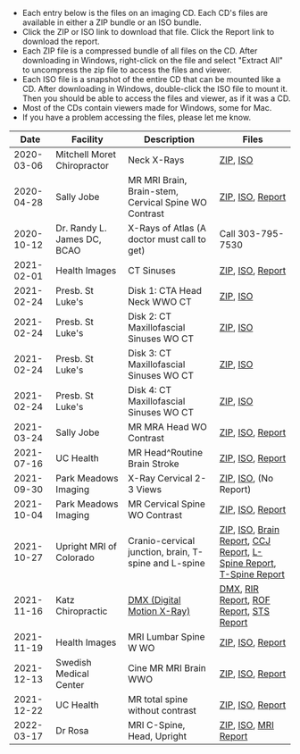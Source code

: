 - Each entry below is the files on an imaging CD. Each CD's files are available in either a ZIP bundle or an ISO bundle.
- Click the ZIP or ISO link to download that file. Click the Report link to download the report.
- Each ZIP file is a compressed bundle of all files on the CD. After downloading in Windows, right-click on the file and select "Extract All" to uncompress the zip file to access the files and viewer.
- Each ISO file is a snapshot of the entire CD that can be mounted like a CD. After downloading in Windows, double-click the ISO file to mount it. Then you should be able to access the files and viewer, as if it was a CD.
- Most of the CDs contain viewers made for Windows, some for Mac.
- If you have a problem accessing the files, please let me know.

| Date | Facility | Description | Files |
| ----- | ----- | ----- | ----- |
| 2020-03-06 | Mitchell Moret Chiropractor | Neck X-Rays | [ZIP](https://www.dropbox.com/s/66yewragf7wclit/2020-03-06%20Mitchell%20Moret%20Chiropractor%20-%20Neck%20XRays.zip?dl=1), [ISO](https://www.dropbox.com/s/ipqyweqkkv805mv/2020-03-06%20Mitchell%20Moret%20Chiropractor%20-%20Neck%20XRays.iso?dl=1) |
| 2020-04-28 | Sally Jobe | MR MRI Brain, Brain-stem, Cervical Spine WO Contrast | [ZIP](https://www.dropbox.com/s/bibiourz1fg7lt2/2020-04-28%20Sally%20Jobe%20-%20MR%20MRI%20BRAIN%20%26%20BRAIN-STEM%20WO%20CONTRAST%2C%20CERVICAL%20SPINE%20WO%20CONSTRAST.zip?dl=1), [ISO](https://www.dropbox.com/s/dy6w9upn9p2781z/2020-04-28%20Sally%20Jobe%20-%20MR%20MRI%20BRAIN%20%26%20BRAIN-STEM%20WO%20CONTRAST%2C%20CERVICAL%20SPINE%20WO%20CONSTRAST.iso?dl=1), [Report](https://www.dropbox.com/s/atg34ct5klyxrgk/2020-04-28%20Sally%20Jobe%20-%20MR%20MRI%20BRAIN%20%26%20BRAIN-STEM%20WO%20CONTRAST%2C%20CERVICAL%20SPINE%20WO%20CONSTRAST%20-%20Report.pdf?dl=1) |
| 2020-10-12 | Dr. Randy L. James DC, BCAO | X-Rays of Atlas (A doctor must call to get) | Call 303-795-7530 |
| 2021-02-01 | Health Images | CT Sinuses | [ZIP](https://www.dropbox.com/s/qvsj12gsdnzcw2u/2021-02-01%20Health%20Images%20-%20CT%20Sinuses.zip?dl=1), [ISO](https://www.dropbox.com/s/hpauzdy3wmyb9zj/2021-02-01%20Health%20Images%20-%20CT%20Sinuses.iso?dl=1), [Report](https://www.dropbox.com/s/gdak4muv32kjgkz/2021-02-01%20Health%20Images%20-%20CT%20Sinuses%20-%20Report.pdf?dl=1) |
| 2021-02-24 | Presb. St Luke's | Disk 1: CTA Head Neck WWO CT | [ZIP](https://www.dropbox.com/s/fnkldridliyn9lw/2021-02-24%20PSL%20-%20Disk%201%20-%20CTA%20HEAD%20NECK%20WWO%20CT.zip?dl=1), [ISO](https://www.dropbox.com/s/vwjtnmojhxsm1m5/2021-02-24%20PSL%20-%20Disk%201%20-%20CTA%20HEAD%20NECK%20WWO%20CT.iso?dl=1) |
| 2021-02-24 | Presb. St Luke's | Disk 2: CT Maxillofascial Sinuses WO CT | [ZIP](https://www.dropbox.com/s/fl2kbpid87f6p20/2021-02-24%20PSL%20-%20Disk%202%20-%20CT%20MAXILLOFASCIAL%20SINUSES%20WO%20CT.zip?dl=1), [ISO](https://www.dropbox.com/s/ifwx13ovy57s9gb/2021-02-24%20PSL%20-%20Disk%202%20-%20CT%20MAXILLOFASCIAL%20SINUSES%20WO%20CT.iso?dl=1) |
| 2021-02-24 | Presb. St Luke's | Disk 3: CT Maxillofascial Sinuses WO CT | [ZIP](https://www.dropbox.com/s/i79748cnpiij305/2021-02-24%20PSL%20-%20Disk%203%20-%20CT%20MAXILLOFASCIAL%20SINUSES%20WO%20CT.zip?dl=1), [ISO](https://www.dropbox.com/s/sm8hjt0nk7t8re0/2021-02-24%20PSL%20-%20Disk%203%20-%20CT%20MAXILLOFASCIAL%20SINUSES%20WO%20CT.iso?dl=1) |
| 2021-02-24 | Presb. St Luke's | Disk 4: CT Maxillofascial Sinuses WO CT | [ZIP](https://www.dropbox.com/s/t92qanazwe14zxq/2021-02-24%20PSL%20-%20Disk%204%20-%20CT%20MAXILLOFASCIAL%20SINUSES%20WO%20CT.zip?dl=1), [ISO](https://www.dropbox.com/s/8tscvt6w64twhwh/2021-02-24%20PSL%20-%20Disk%204%20-%20CT%20MAXILLOFASCIAL%20SINUSES%20WO%20CT.iso?dl=1) |
| 2021-03-24 | Sally Jobe | MR MRA Head WO Contrast | [ZIP](https://www.dropbox.com/s/dnjmj3jxkiug1mp/2021-03-24%20Sally%20Jobe%20-%20MR%20MRA%20HEAD%20WO%20CONTRAST.zip?dl=1), [ISO](https://www.dropbox.com/s/soyf2ms5a5jtwh3/2021-03-24%20Sally%20Jobe%20-%20MR%20MRA%20HEAD%20WO%20CONTRAST.iso?dl=1), [Report](https://www.dropbox.com/s/dx7wmjwu1p3oxh5/2021-03-24%20Sally%20Jobe%20-%20MR%20MRA%20HEAD%20WO%20CONTRAST.pdf?dl=1) |
| 2021-07-16 | UC Health | MR Head^Routine Brain Stroke | [ZIP](https://www.dropbox.com/s/x7t83mig23s1mxc/2021-07-16%20UC%20Health%20-%20MR%20HEAD%5EROUTINE%20BRAIN%20STROKE.zip?dl=1), [ISO](https://www.dropbox.com/s/natx100oope3c4h/2021-07-16%20UC%20Health%20-%20MR%20HEAD%5EROUTINE%20BRAIN%20STROKE.iso?dl=1), [Report](https://www.dropbox.com/s/4jrwxcwy17bsp64/2021-07-16%20UC%20Health%20-%20MR%20HEAD%5EROUTINE%20BRAIN%20STROKE.pdf?dl=1) |
| 2021-09-30 | Park Meadows Imaging | X-Ray Cervical 2-3 Views | [ZIP](https://www.dropbox.com/s/9sbulspv813z33y/2021-09-30%20Park%20Meadows%20Imaging%20-%20X-RAY%20CERVICAL%202-3%20VIEWS.zip?dl=1), [ISO](https://www.dropbox.com/s/l8y013sa5r5xo2k/2021-09-30%20Park%20Meadows%20Imaging%20-%20X-RAY%20CERVICAL%202-3%20VIEWS.iso?dl=1), (No Report) |
| 2021-10-04 | Park Meadows Imaging | MR Cervical Spine WO Contrast | [ZIP](https://www.dropbox.com/s/d9ygf041eaprb57/2021-10-04%20Park%20Meadows%20Imaging%20-%20MR%20Cervical%20Spine%20WO%20Contrast.zip?dl=1), [ISO](https://www.dropbox.com/s/0303m8bpaecf4nn/2021-10-04%20Park%20Meadows%20Imaging%20-%20MR%20Cervical%20Spine%20WO%20Contrast.iso?dl=1), [Report](https://www.dropbox.com/s/z6s12co1xoolaol/2021-10-04%20Park%20Meadows%20Imaging%20-%20MR%20Cervical%20Spine%20WO%20Contrast.pdf?dl=1) |
| 2021-10-27 | Upright MRI of Colorado | Cranio-cervical junction, brain, T-spine and L-spine | [ZIP](https://www.dropbox.com/s/gmu8n9yloqnw7vk/2021-10-27%20Upright%20MRI%20of%20Colorado%20-%20CCJ%2C%20Brain%2C%20T-spine%20and%20L-spine.zip?dl=1), [ISO](https://www.dropbox.com/s/xjycgl318mdqfh6/2021-10-27%20Upright%20MRI%20of%20Colorado%20-%20CCJ%2C%20Brain%2C%20T-spine%20and%20L-spine.iso?dl=1), [Brain Report](https://www.dropbox.com/s/evuyovgkkzi3h66/2021-10-27%20Upright%20MRI%20-%20BRAIN.pdf?dl=1), [CCJ Report](https://www.dropbox.com/s/d2cta0j4fwc8kla/2021-10-27%20Upright%20MRI%20-%20CCJ.pdf?dl=1), [L-Spine Report](https://www.dropbox.com/s/mev8cwu8pq8tpxe/2021-10-27%20Upright%20MRI%20-%20LSPINE.pdf?dl=1), [T-Spine Report](https://www.dropbox.com/s/3mkof422w7d29r5/2021-10-27%20Upright%20MRI%20-%20TSPINE.pdf?dl=1) |
| 2021-11-16 | Katz Chiropractic | [DMX (Digital Motion X-Ray)](https://www.dropbox.com/s/748ie07k6s6sqmt/Ashburn%2C%20Trent%20DMX.avi?dl=1) | [DMX](https://www.dropbox.com/s/pqi7klfkmr2mnut/2021-11-16%20Katz%20Chirpractic%20-%20DMX.avi?dl=1), [RIR Report](https://www.dropbox.com/s/ll74lou4ciatxu1/2021-11-16%20Katz%20Chirpractic%20-%20Radiographic%20Impression%20Report.pdf?dl=1), [ROF Report](https://www.dropbox.com/s/ciuj32hajp5xw2g/2021-11-16%20Katz%20Chirpractic%20-%20Report%20of%20Findings.pdf?dl=1), [STS Report](https://www.dropbox.com/s/rqjid532rpbt3m4/2021-11-16%20Katz%20Chirpractic%20-%20Summary%20Travel%20Sheet.pdf?dl=1) |
| 2021-11-19 | Health Images |  MRI Lumbar Spine W WO | [ZIP](https://www.dropbox.com/s/u4zdhxgyli5rk4p/2021-11-19%20Health%20Images%20-%20MRI%20Lumbar%20Spine%20W%20WO.zip?dl=1), [ISO](https://www.dropbox.com/s/pa56017t1cvzgk7/2021-11-19%20Health%20Images%20-%20MRI%20Lumbar%20Spine%20W%20WO.iso?dl=1), [Report](https://www.dropbox.com/s/p08datcvfhekjyi/2021-11-19%20Health%20Images%20-%20MRI%20Lumbar%20Spine%20W%20WO.pdf?dl=1) |
| 2021-12-13 | Swedish Medical Center |  Cine MR MRI Brain WWO | [ZIP](https://www.dropbox.com/s/1cwwa9g3roe7mgw/2021-12-13%20Swedish%20Medical%20Center%20-%20CINE%20MR%20MRI%20BRAIN%20WWO.zip?dl=1), [ISO](https://www.dropbox.com/s/46tjm09tix5mvbj/2021-12-13%20Swedish%20Medical%20Center%20-%20CINE%20MR%20MRI%20BRAIN%20WWO.iso?dl=1), [Report](https://www.dropbox.com/s/8maiwvjfm0arsd4/2021-12-13%20Swedish%20Medical%20Center%20-%20CINE%20MR%20MRI%20BRAIN%20WWO.pdf?dl=1) |
| 2021-12-22 | UC Health | MR total spine without contrast | [ZIP](https://www.dropbox.com/s/0jyumkvjfpanhov/2021-12-22%20UC%20Health%20-%20MR%20total%20spine%20without%20contrast.zip?dl=1), [ISO](https://www.dropbox.com/s/g1unyoeejd9n90c/2021-12-22%20UC%20Health%20-%20MR%20total%20spine%20without%20contrast.iso?dl=1), [Report]() |
| 2022-03-17 | Dr Rosa | MRI C-Spine, Head, Upright | [ZIP](https://www.dropbox.com/s/u7ua1ahxntqynx7/2022-03-17%20Dr%20Rosa%20-%20MRI%20C-Spine%2C%20Head%2C%20Upright.zip?dl=1), [ISO](https://www.dropbox.com/s/eptkw9tsyeqg5ue/2022-03-17%20Dr%20Rosa%20-%20MRI%20C-Spine%2C%20Head%2C%20Upright.iso?dl=1), [MRI Report](https://www.dropbox.com/scl/fi/mr4e3vfprch1q8bntgtlw/2022-03-17-Dr-Rosa-MRI.-Report.docx?dl=1&rlkey=v00cct7dqx9e5eppkyi1a95vn) |
